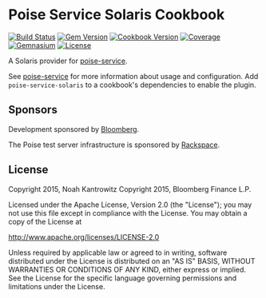 # Poise Service Solaris Cookbook

[![Build Status](https://img.shields.io/travis/sh9189/poise-service-solaris.svg)](https://travis-ci.org/poise/poise-service-solaris)
[![Gem Version](https://img.shields.io/gem/v/poise-service-solaris.svg)](https://rubygems.org/gems/poise-service-solaris)
[![Cookbook Version](https://img.shields.io/cookbook/v/poise-service-solaris.svg)](https://supermarket.chef.io/cookbooks/poise-service-solaris)
[![Coverage](https://img.shields.io/codecov/c/github/sh9189/poise-service-solaris.svg)](https://codecov.io/github/poise/poise-service-solaris)
[![Gemnasium](https://img.shields.io/gemnasium/sh9189/poise-service-solaris.svg)](https://gemnasium.com/poise/poise-service-solaris)
[![License](https://img.shields.io/badge/license-Apache_2-blue.svg)](https://www.apache.org/licenses/LICENSE-2.0)

A Solaris provider for [poise-service](https://github.com/poise/poise-service).

See [poise-service](https://github.com/poise/poise-service) for more information
about usage and configuration. Add `poise-service-solaris` to a cookbook's
dependencies to enable the plugin.
## Sponsors

Development sponsored by [Bloomberg](http://www.bloomberg.com/company/technology/).

The Poise test server infrastructure is sponsored by [Rackspace](https://rackspace.com/).

## License

Copyright 2015, Noah Kantrowitz
Copyright 2015, Bloomberg Finance L.P.

Licensed under the Apache License, Version 2.0 (the "License");
you may not use this file except in compliance with the License.
You may obtain a copy of the License at

http://www.apache.org/licenses/LICENSE-2.0

Unless required by applicable law or agreed to in writing, software
distributed under the License is distributed on an "AS IS" BASIS,
WITHOUT WARRANTIES OR CONDITIONS OF ANY KIND, either express or implied.
See the License for the specific language governing permissions and
limitations under the License.
